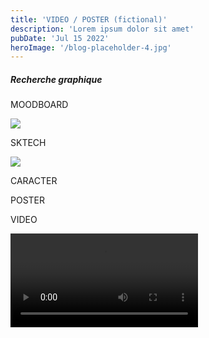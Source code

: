 ```yaml
---
title: 'VIDEO / POSTER (fictional)'
description: 'Lorem ipsum dolor sit amet'
pubDate: 'Jul 15 2022'
heroImage: '/blog-placeholder-4.jpg'
---
```





<h5 class="text-center my-8">Recherche graphique</h5>
<p class="text-center">MOODBOARD</p>

<img class="rounded-xl" src="/moodboard.svg"></img>

<p class="text-center">SKTECH</p>

<img class="rounded-xl" src="/sketch.png"></img>

<p class="text-center">CARACTER</p>



<p class="text-center">POSTER</p>



<p class="text-center">VIDEO</p>

<video controls class="rounded-xl">
  <source src="/video.mp4" type="video/mp4">
</video>